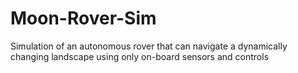 # Moon-Rover-Sim
Simulation of an autonomous rover that can navigate a dynamically changing landscape using only on-board sensors and controls
